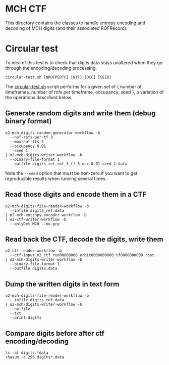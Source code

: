<!-- doxy
\page refDetectorsMUONMCHCTF MCH CTF encoding library
/doxy -->

# MCH CTF

This directory contains the classes to handle entropy encoding and decoding of 
MCH digits (and their associated ROFRecord).

# Circular test

To idea of this test is to check that digits data stays unaltered when they go
through the encoding/decoding processing.  

```
circular-test.sh [NROFPERTF] [NTF] [OCC] [SEED]
```

The [circular-test.sh](./test/circular-test.sh) script performs for a given set of
{ number of timeframes, number of rofs per timeframe, occupancy, seed }, a
variation of the operations described below.

## Generate random digits and write them (debug binary format)

```
o2-mch-digits-random-generator-workflow -b
  --nof-rofs-per-tf 3 
  --max-nof-tfs 5
  --occupancy 0.01 
  --seed 1 
| o2-mch-digits-writer-workflow -b 
  --binary-file-format 1 
  --outfile digits_ref_rof_3_tf_5_occ_0.01_seed_1.data
```

Note the `--seed` option that _must_ be non-zero if you want to get
reproducible results when running several times.


## Read those digits and encode them in a CTF

```
o2-mch-digits-file-reader-workflow -b
  --infile digits_ref.data
| o2-mch-entropy-encoder-workflow -b 
| o2-ctf-writer-workflow -b 
  --onlyDet MCH --no-grp
```

## Read back the CTF, decode the digits, write them

```
o2-ctf-reader-workflow -b 
  --ctf-input o2_ctf_run00000000_orbit0000000000_tf0000000000.root 
| o2-mch-digits-writer-workflow -b 
  --binary-file-format 1 
  --outfile digits.data
```

## Dump the written digits in text form

```
o2-mch-digits-file-reader-workflow -b 
  --infile digits_ref.data
| o2-mch-digits-writer-workflow -b 
  --no-file 
  --txt
  --print-digits
```

## Compare digits before after ctf encoding/decoding

```
ls -al digits.*data
shasum -a 256 digits*.data
```


